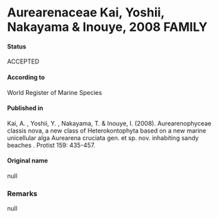 Aurearenaceae Kai, Yoshii, Nakayama & Inouye, 2008 FAMILY
=======

#### Status
ACCEPTED

#### According to
World Register of Marine Species

#### Published in
Kai, A. , Yoshii, Y. , Nakayama, T. & Inouye, I. (2008). Aurearenophyceae classis nova, a new class of Heterokontophyta based on a new marine unicellular alga Aurearena cruciata gen. et sp. nov. inhabiting sandy beaches . Protist 159: 435-457.

#### Original name
null

### Remarks
null